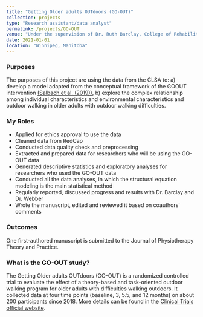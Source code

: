 ```yaml
---
title: "Getting Older adults OUTdoors (GO-OUT)"
collection: projects
type: "Research assistant/data analyst"
permalink: /projects/GO-OUT
venue: "Under the supervision of Dr. Ruth Barclay, College of Rehabilitaion Sciences, University of Manitoba"
date: 2021-01-01
location: "Winnipeg, Manitoba"
---
```


### Purposes ###
The purposes of this project are using the data from the CLSA to: a) develop a model adapted from the conceptual framework of the GOOUT intervention [(Salbach et al. (2019))](https://bmjopen.bmj.com/content/9/4/e029393), b) explore the complex relationship among individual characteristics and environmental characteristics and outdoor walking in older adults with outdoor walking difficulties.

### My Roles ###
* Applied for ethics approval to use the data
* Cleaned data from RedCap
* Conducted data quality check and preprocessing
* Extracted and prepared data for researchers who will be using the GO-OUT data
* Generated descriptive statistics and exploratory analyses for researchers who used the GO-OUT data
* Conducted all the data analyses, in which the structural equation modeling is the main statistical method
* Regularly reported, discussed progress and results with Dr. Barclay and Dr. Webber
* Wrote the manuscript, edited and reviewed it based on coauthors' comments

### Outcomes ###
One first-authored manuscript is submitted to the Journal of Physiotherapy Theory and Practice.

### What is the GO-OUT study? ###
The Getting Older adults OUTdoors (GO-OUT) is a randomized controlled trial to evaluate the effect of a theory-based and task-oriented outdoor walking program for older adults with difficulties walking outdoors. It collected data at four time points (baseline, 3, 5.5, and 12 months) on about 200 participants since 2018. More details can be found in the [Clinical Trials official website](https://clinicaltrials.gov/ct2/show/NCT03292510).